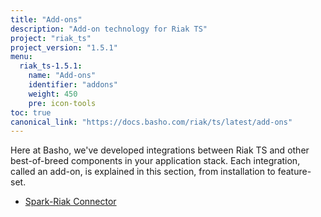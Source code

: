 ```yaml
---
title: "Add-ons"
description: "Add-on technology for Riak TS"
project: "riak_ts"
project_version: "1.5.1"
menu:
  riak_ts-1.5.1:
    name: "Add-ons"
    identifier: "addons"
    weight: 450
    pre: icon-tools
toc: true
canonical_link: "https://docs.basho.com/riak/ts/latest/add-ons"
---
```


Here at Basho, we've developed integrations between Riak TS and other best-of-breed components in your application stack. Each integration, called an add-on, is explained in this section, from installation to feature-set.

* [Spark-Riak Connector](spark-riak-connector)
